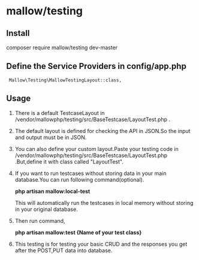 # mallow/testing

## Install

  composer require mallow/testing dev-master

## Define the Service Providers in config/app.php

     Mallow\Testing\MallowTestingLayout::class,

## Usage

  1. There is a default TestcaseLayout in /vendor/mallowphp/testing/src/BaseTestcase/LayoutTest.php .
  2. The default layout is defined for checking the API in JSON.So the input and output must be in JSON.
  3. You can also define your custom layout.Paste your testing code in /vendor/mallowphp/testing/src/BaseTestcase/LayoutTest.php .But,define it with class called "LayoutTest".
  4. If you want to run testcases without storing data in your main database.You can run following command(optional).

      **php artisan mallow:local-test**

     This will automatically run the testcases in local memory without storing in your original database.
  5. Then run command,

      **php artisan mallow:test {Name of your test class}**

  6. This testing is for testing your basic CRUD and the responses you get after the POST,PUT data into database.